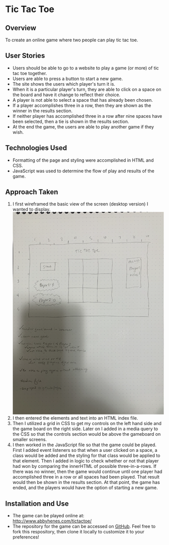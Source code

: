 # Tic Tac Toe

## Overview
To create an online game where two people can play tic tac toe. 

## User Stories
- Users should be able to go to a website to play a game (or more) of tic tac toe together. 
- Users are able to press a button to start a new game. 
- The site shows the users which player's turn it is. 
- When it is a particular player's turn, they are able to click on a space on the board and have it change to reflect their choice. 
- A player is not able to select a space that has already been chosen. 
- If a player accomplishes three in a row, then they are shown as the winner in the results section. 
- If neither player has accomplished three in a row after nine spaces have been selected, then a tie is shown in the results section.
- At the end the game, the users are able to play another game if they wish. 

## Technologies Used
- Formatting of the page and styling were accomplished in HTML and CSS.
- JavaScript was used to determine the flow of play and results of the game.

## Approach Taken
1. I first wireframed the basic view of the screen (desktop version) I wanted to display. 
![image of wireframe](resources/images/wireframe.png)
2. I then entered the elements and text into an HTML index file. 
3. Then I utilized a grid in CSS to get my controls on the left hand side and the game board on the right side. Later on I added in a media query to the CSS so that the controls section would be above the gameboard on smaller screens.
4. I then worked in the JavaScript file so that the game could be played. First I added event listeners so that when a user clicked on a space, a class would be added and the styling for that class would be applied to that element. Then I added in logic to check whether or not that player had won by comparing the innerHTML of possible three-in-a-rows. If there was no winner, then the game would continue until one player had accomplished three in a row or all spaces had been played. That result would then be shown in the results section. At that point, the game has ended, and the players would have the option of starting a new game. 

## Installation and Use
- The game can be played online at: http://www.abbyhenes.com/tictactoe/
- The repository for the game can be accessed on [GitHub](https://github.com/dinowaffles/tictactoe). Feel free to fork this respository, then clone it locally to customize it to your preferences!
